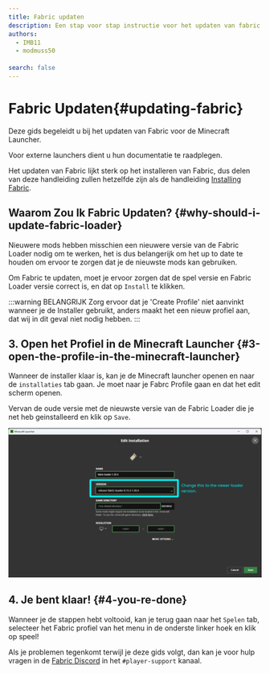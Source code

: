 ```yaml
---
title: Fabric updaten
description: Een stap voor stap instructie voor het updaten van fabric.
authors:
  - IMB11
  - modmuss50

search: false
---
```


# Fabric Updaten{#updating-fabric}

Deze gids begeleidt u bij het updaten van Fabric voor de Minecraft Launcher.

Voor externe launchers dient u hun documentatie te raadplegen.

Het updaten van Fabric lijkt sterk op het installeren van Fabric, dus delen van deze handleiding zullen hetzelfde zijn als de handleiding [Installing Fabric](./installing-fabric).

## Waarom Zou Ik Fabric Updaten? {#why-should-i-update-fabric-loader}

Nieuwere mods hebben misschien een nieuwere versie van de Fabric Loader nodig om te werken, het is dus belangerijk om het up to date te houden om ervoor te zorgen dat je de nieuwste mods kan gebruiken.

<!-- Include steps from installing guide, no need to repeat them. -->

<!--@include: ./installing-fabric.md{12,41}-->

Om Fabric te updaten, moet je ervoor zorgen dat de spel versie en Fabric Loader versie correct is, en dat op `Install` te klikken.

:::warning BELANGRIJK
Zorg ervoor dat je 'Create Profile' niet aanvinkt wanneer je de Installer gebruikt, anders maakt het een nieuw profiel aan, dat wij in dit geval niet nodig hebben.
:::

## 3. Open het Profiel in de Minecraft Launcher {#3-open-the-profile-in-the-minecraft-launcher}

Wanneer de installer klaar is, kan je de Minecraft launcher openen en naar de `installaties` tab gaan. Je moet naar je Fabrc Profile gaan en dat het edit scherm openen.

Vervan de oude versie met de nieuwste versie van de Fabric Loader die je net heb geinstalleerd en klik op `Save`.

![Fabric updaten in de Minecraft Launcher](/assets/players/updating-fabric.png)

## 4. Je bent klaar! {#4-you-re-done}

Wanneer je de stappen hebt voltooid, kan je terug gaan naar het `Spelen` tab, selecteer het Fabric profiel van het menu in de onderste linker hoek en klik op speel!

Als je problemen tegenkomt terwijl je deze gids volgt, dan kan je voor hulp vragen in de [Fabric Discord](https://discord.gg/v6v4pMv) in het `#player-support` kanaal.
